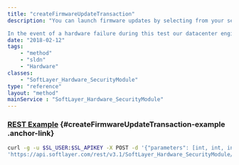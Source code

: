 ```yaml
---
title: "createFirmwareUpdateTransaction"
description: "You can launch firmware updates by selecting from your server list. It will bring your server offline for approximately 20 minutes while the updates are in progress. 

In the event of a hardware failure during this test our datacenter engineers will be notified of the problem automatically. They will then replace any failed components to bring your server back online, and will be contacting you to ensure that impact on your server is minimal. "
date: "2018-02-12"
tags:
    - "method"
    - "sldn"
    - "Hardware"
classes:
    - "SoftLayer_Hardware_SecurityModule"
type: "reference"
layout: "method"
mainService : "SoftLayer_Hardware_SecurityModule"
---
```


### [REST Example](#createFirmwareUpdateTransaction-example) <a href="/article/rest/"><i class="fas fa-question"></i></a> {#createFirmwareUpdateTransaction-example .anchor-link} 
```bash
curl -g -u $SL_USER:$SL_APIKEY -X POST -d '{"parameters": [int, int, int, int, int]}' \
'https://api.softlayer.com/rest/v3.1/SoftLayer_Hardware_SecurityModule/{SoftLayer_Hardware_SecurityModuleID}/createFirmwareUpdateTransaction'
```
